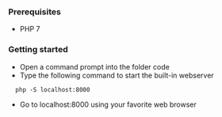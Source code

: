 ### Prerequisites
* PHP 7

### Getting started
* Open a command prompt into the folder code
* Type the following command to start the built-in webserver    
```console
  php -S localhost:8000
  ```
* Go to localhost:8000 using your favorite web browser